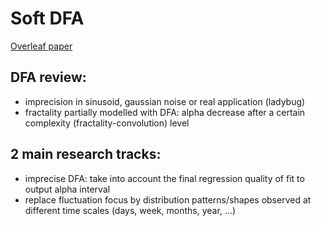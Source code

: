 # Soft DFA

<a href="https://www.overleaf.com/project/6560a7b71a2908eaada8eb67"> Overleaf paper </a>

## DFA review: 
- imprecision in sinusoid, gaussian noise or real application (ladybug)
- fractality partially modelled with DFA: alpha decrease after a certain complexity (fractality-convolution) level 

## 2 main research tracks:
- imprecise DFA: take into account the final regression quality of fit to output alpha interval
- replace fluctuation focus by distribution patterns/shapes observed at different time scales (days, week, months, year, ...)



